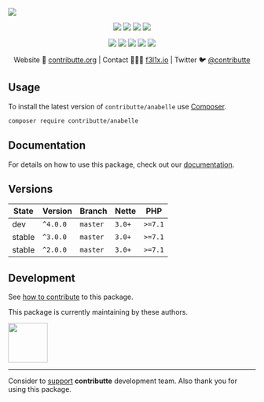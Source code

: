 ![](https://heatbadger.now.sh/github/readme/contributte/anabelle/)

<p align=center>
  <a href="https://github.com/contributte/anabelle/actions"><img src="https://badgen.net/github/checks/contributte/anabelle/master"></a>
  <a href="https://coveralls.io/r/contributte/anabelle"><img src="https://badgen.net/coveralls/c/github/contributte/anabelle"></a>
  <a href="https://packagist.org/packages/contributte/anabelle"><img src="https://badgen.net/packagist/dm/contributte/anabelle"></a>
  <a href="https://packagist.org/packages/contributte/anabelle"><img src="https://badgen.net/packagist/v/contributte/anabelle"></a>
</p>
<p align=center>
  <a href="https://packagist.org/packages/contributte/anabelle"><img src="https://badgen.net/packagist/php/contributte/anabelle"></a>
  <a href="https://github.com/contributte/anabelle"><img src="https://badgen.net/github/license/contributte/anabelle"></a>
  <a href="https://bit.ly/ctteg"><img src="https://badgen.net/badge/support/gitter/cyan"></a>
  <a href="https://bit.ly/cttfo"><img src="https://badgen.net/badge/support/forum/yellow"></a>
  <a href="https://contributte.org/partners.html"><img src="https://badgen.net/badge/sponsor/donations/F96854"></a>
</p>

<p align=center>
Website 🚀 <a href="https://contributte.org">contributte.org</a> | Contact 👨🏻‍💻 <a href="https://f3l1x.io">f3l1x.io</a> | Twitter 🐦 <a href="https://twitter.com/contributte">@contributte</a>
</p>

## Usage

To install the latest version of `contributte/anabelle` use [Composer](https://getcomposer.org).

```bash
composer require contributte/anabelle
```

## Documentation

For details on how to use this package, check out our [documentation](.docs).

## Versions

| State  | Version  | Branch   | Nette  | PHP     |
|--------|----------|----------|--------|---------|
| dev    | `^4.0.0` | `master` | `3.0+` | `>=7.1` |
| stable | `^3.0.0` | `master` | `3.0+` | `>=7.1` |
| stable | `^2.0.0` | `master` | `3.0+` | `>=7.1` |

## Development

See [how to contribute](https://contributte.org/contributing.html) to this package.

This package is currently maintaining by these authors.

<a href="https://github.com/paveljanda">
  <img width="80" height="80" src="https://avatars2.githubusercontent.com/u/1488874?v=3&s=80">
</a>

-----

Consider to [support](https://contributte.org/partners.html) **contributte** development team.
Also thank you for using this package.
